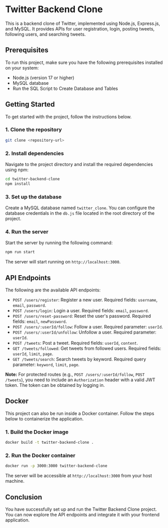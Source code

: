 # Twitter Backend Clone

This is a backend clone of Twitter, implemented using Node.js, Express.js, and MySQL. It provides APIs for user registration, login, posting tweets, following users, and searching tweets.

## Prerequisites

To run this project, make sure you have the following prerequisites installed on your system:

- Node.js (version 17 or higher)
- MySQL database
- Run the SQL Script to Create Database and Tables

## Getting Started

To get started with the project, follow the instructions below.

### 1. Clone the repository

```bash
git clone <repository-url>
```

### 2. Install dependencies

Navigate to the project directory and install the required dependencies using npm:

```bash
cd twitter-backend-clone
npm install
```

### 3. Set up the database

Create a MySQL database named `twitter_clone`. You can configure the database credentials in the `db.js` file located in the root directory of the project.

### 4. Run the server

Start the server by running the following command:

```bash
npm run start
```

The server will start running on `http://localhost:3000`.

## API Endpoints

The following are the available API endpoints:

- `POST /users/register`: Register a new user. Required fields: `username`, `email`, `password`.
- `POST /users/login`: Login a user. Required fields: `email`, `password`.
- `POST /users/reset-password`: Reset the user's password. Required fields: `email`, `newPassword`.
- `POST /users/:userId/follow`: Follow a user. Required parameter: `userId`.
- `POST /users/:userId/unfollow`: Unfollow a user. Required parameter: `userId`.
- `POST /tweets`: Post a tweet. Required fields: `userId`, `content`.
- `GET /tweets/followed`: Get tweets from followed users. Required fields: `userId`, `limit`, `page`.
- `GET /tweets/search`: Search tweets by keyword. Required query parameter: `keyword`, `limit`, `page`.

**Note:** For protected routes (e.g., `POST /users/:userId/follow`, `POST /tweets`), you need to include an `Authorization` header with a valid JWT token. The token can be obtained by logging in.

## Docker

This project can also be run inside a Docker container. Follow the steps below to containerize the application.

### 1. Build the Docker image

```bash
docker build -t twitter-backend-clone .
```

### 2. Run the Docker container

```bash
docker run -p 3000:3000 twitter-backend-clone
```

The server will be accessible at `http://localhost:3000` from your host machine.

## Conclusion

You have successfully set up and run the Twitter Backend Clone project. You can now explore the API endpoints and integrate it with your frontend application.
